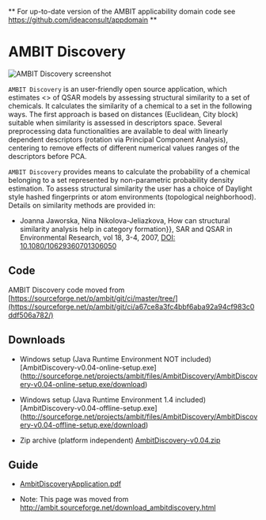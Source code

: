 ** For up-to-date version of the AMBIT applicability domain code see https://github.com/ideaconsult/appdomain **

# AMBIT Discovery

![AMBIT Discovery screenshot](http://ambit.sourceforge.net/images/thumb_ambitdiscovery.png "AMBIT Discovery")

`AMBIT Discovery` is an user-friendly open source application, which estimates <<applicability domain>> of QSAR models  by assessing structural similarity to a set of chemicals. It calculates the similarity of a chemical to a set in the following ways. The first approach is based on distances (Euclidean, City block) suitable when similarity is assessed in descriptors space. Several preprocessing data functionalities are available to deal with linearly dependent descriptors (rotation via Principal Component Analysis), centering to remove effects of  different numerical values ranges of the descriptors before PCA. 
    
`AMBIT Discovery` provides means to calculate the probability of a chemical belonging to a set represented by non-parametric probability density estimation. To assess structural similarity the user has a choice of Daylight style hashed fingerprints or atom environments (topological neighborhood). Details on similarity methods are provided in:

- Joanna Jaworska, Nina Nikolova-Jeliazkova, How can structural similarity analysis help in category formation}}, SAR and QSAR in Environmental Research, vol 18, 3-4, 2007, [DOI: 10.1080/10629360701306050](http://www.ncbi.nlm.nih.gov/pubmed/17514565)

## Code

AMBIT Discovery code  moved from [https://sourceforge.net/p/ambit/git/ci/master/tree/](https://sourceforge.net/p/ambit/git/ci/a67ce8a3fc4bbf6aba92a94cf983c0ddf506a782/)


## Downloads

- Windows setup (Java Runtime Environment NOT included) [AmbitDiscovery-v0.04-online-setup.exe] (http://sourceforge.net/projects/ambit/files/AmbitDiscovery/AmbitDiscovery-v0.04-online-setup.exe/download)
	
- Windows setup (Java Runtime Environment 1.4 included) [AmbitDiscovery-v0.04-offline-setup.exe] (http://sourceforge.net/projects/ambit/files/AmbitDiscovery/AmbitDiscovery-v0.04-offline-setup.exe/download)
	
- Zip archive (platform independent) [AmbitDiscovery-v0.04.zip](http://sourceforge.net/projects/ambit/files/AmbitDiscovery/AmbitDiscovery-v0.04.zip/download)
	
## Guide  

- [AmbitDiscoveryApplication.pdf](http://ambit.sourceforge.net/manuals/AmbitDiscoveryApplication.pdf)
    
    

- Note: This page was moved from http://ambit.sourceforge.net/download_ambitdiscovery.html    
 
